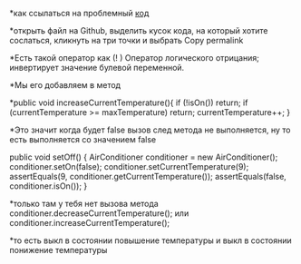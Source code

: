 *как ссылаться на проблемный [код](https://monosnap.com/file/L3g1D8RNo66IL8j1QifV5IzXHWA8kJ)

*открыть файл на Github, выделить кусок кода, на который хотите сослаться, кликнуть на три точки и выбрать Copy permalink 

*Есть такой оператор как (! )  Оператор логического отрицания; инвертирует значение булевой переменной.

*Мы его добавляем в метод

*public void increaseCurrentTemperature(){
    if (!isOn()) return;
    if (currentTemperature >= maxTemperature)
        return;
    currentTemperature++;
}

*Это значит когда будет false  вызов след метода не выполняется, ну то есть выполняется со значением false

public void setOff() {
    AirConditioner conditioner = new AirConditioner();
    conditioner.setOn(false);
    conditioner.setCurrentTemperature(9);
    assertEquals(9, conditioner.getCurrentTemperature());
    assertEquals(false, conditioner.isOn());
}


*только там у тебя нет вызова метода conditioner.decreaseCurrentTemperature(); или conditioner.increaseCurrentTemperature();

*то есть выкл в состоянии повышение температуры и выкл в состоянии понижение температуры

